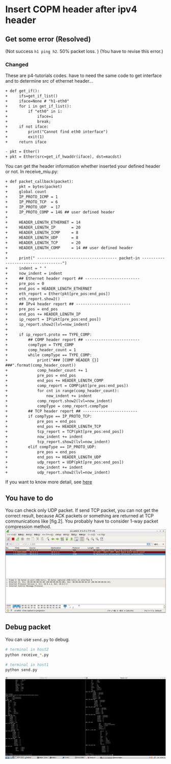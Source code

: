 # Insert COPM header after ipv4 header
## Get some error (Resolved)
(Not success `h1 ping h2`. 50% packet loss. <bf>)
(You have to revise this error.)
### Changed
These are p4-tutorials codes. have to need the same code to get interface and to determine src of ethernet header...
```diff_python
+ def get_if():
+     ifs=get_if_list()
+     iface=None # "h1-eth0"
+     for i in get_if_list():
+         if "eth0" in i:
+             iface=i
+             break;
+     if not iface:
+         print("Cannot find eth0 interface")
+         exit(1)
+     return iface
```
```diff_python
- pkt = Ether()
+ pkt = Ether(src=get_if_hwaddr(iface), dst=macdst)
```
You can get the header information whether inserted your defined header or not.
In receive_miu.py:
```diff_python
+ def packet_callback(packet):
+     pkt = bytes(packet)
+     global count
+     IP_PROTO_ICMP = 1
+     IP_PROTO_TCP  = 6
+     IP_PROTO_UDP  = 17
+     IP_PROTO_COMP = 146 ## user defined header
+     
+     HEADER_LENGTH_ETHERNET = 14
+     HEADER_LENGTH_IP       = 20
+     HEADER_LENGTH_ICMP     = 8
+     HEADER_LENGTH_UDP      = 8
+     HEADER_LENGTH_TCP      = 20
+     HEADER_LENGTH_COMP     = 14 ## user defined header
+     
+     print(" ----------------------------------- packet-in -----------------------------------")
+     indent = " "
+     now_indent = indent
+     ## Ethernet header report ## ------------------------
+     pre_pos = 0
+     end_pos = HEADER_LENGTH_ETHERNET
+     eth_report = Ether(pkt[pre_pos:end_pos])
+     eth_report.show2()    
+     ## IPv4 header report ## ------------------------
+     pre_pos = end_pos
+     end_pos += HEADER_LENGTH_IP
+     ip_report = IP(pkt[pre_pos:end_pos])
+     ip_report.show2(lvl=now_indent)
+     
+     if ip_report.proto == TYPE_COMP:
+         ## COMP header report ## ------------------------
+         compType = TYPE_COMP
+         comp_header_count = 1
+         while compType == TYPE_COMP:
+             print("### [COMP HEADER {}] ###".format(comp_header_count))
+             comp_header_count += 1
+             pre_pos = end_pos
+             end_pos += HEADER_LENGTH_COMP
+             comp_report = COMP(pkt[pre_pos:end_pos])
+             for cnt in range(comp_header_count):
+                 now_indent += indent
+             comp_report.show2(lvl=now_indent)
+             compType = comp_report.compType
+         ## TCP header report ## ------------------------
+         if compType == IP_PROTO_TCP:
+             pre_pos = end_pos
+             end_pos += HEADER_LENGTH_TCP
+             tcp_report = TCP(pkt[pre_pos:end_pos])
+             now_indent += indent
+             tcp_report.show2(lvl=now_indent)
+         elif compType == IP_PROTO_UDP:
+             pre_pos = end_pos
+             end_pos += HEADER_LENGTH_UDP
+             udp_report = UDP(pkt[pre_pos:end_pos])
+             now_indent += indent
+             udp_report.show2(lvl=now_indent)
```
If you want to know more detail, see [here](https://forum.p4.org/t/decoding-header-stacks-in-python-scapy/315/2)

## You have to do
You can check only UDP packet.
If send TCP packet, you can not get the correct result, because ACK packets or something are returned at TCP communications like [fig.2]. You probably have to consider 1-way packet compression method.
<img src="./png/tcp.png" width="600px">
## Debug packet
You can use `send.py` to debug.
```bash
# terminal in host2
python receive_*.py
```
```bash
# terminal in host1
python send.py
```
<img src="./png/2.png" width="900px">